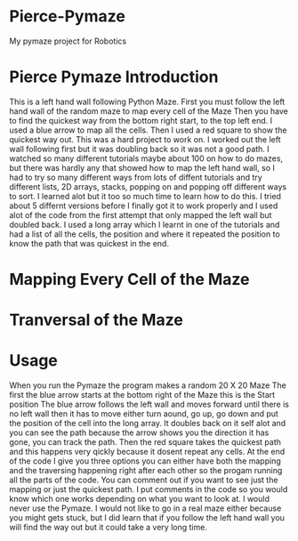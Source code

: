 # Pierce-Pymaze
My  pymaze project for Robotics

# Pierce Pymaze Introduction
This is a left hand wall following Python Maze. 
First you must follow the left hand wall of the random maze to map every cell of the Maze
Then you have to find the quickest way from the bottom right start, to the top left end.
I used a blue arrow to map all the cells.
Then I used a red square to show the quickest way out.
This was a hard project to work on. I worked out the left wall following first but it was doubling back so it was not a good path.
I watched so many different tutorials maybe about 100 on how to do mazes, but there was hardly any that showed how to map the left hand wall, so I had to try so many different ways from lots of diffent tutorials and try different  lists, 2D arrays, stacks, popping on and popping off different ways to sort. I learned alot but it too so much time to learn how to do this. 
I tried about 5 differnt versions before I finally got it to work properly and I used alot of the code from the first attempt that only mapped the left wall but doubled back. I used a long array which I learnt in one of the tutorials and had a list of all the cells, the position and where it repeated the position to know the path that was quickest in the end.

# Mapping Every Cell of the Maze


# Tranversal of the Maze


# Usage
When you run the Pymaze the program makes a random 20 X 20 Maze
The first the blue arrow starts at the bottom right of the Maze this is the Start position
The blue arrow follows the left wall and moves forward until there is no left wall then it has to move either turn aound, go up, go down and put the position of the cell into the long array. It doubles back on it self alot and you can see the path because the arrow shows you the direction it has gone, you can track the path.
Then the red square takes the quickest path and this happens very qickly because it dosent repeat any cells.
At the end of the code I give you three options you can either have both the mapping and the traversing happening right after each other so the progam running all the parts of the code. You can comment out if you want to see just the mapping or just the quickest path. I put comments in the code so you would know which one works  depending on what you want to look at. I would never use the Pymaze. I would not like to go in a real maze either because you might gets stuck, but I did learn that if you follow the left hand wall you will find the way out but it could take a very long time.

